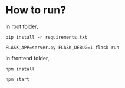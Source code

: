 # How to run?

In root folder,

`pip install -r requirements.txt`

`FLASK_APP=server.py FLASK_DEBUG=1 flask run`

In frontend folder,

`npm install`

`npm start`
